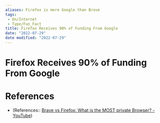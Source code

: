 ```yaml
---
aliases: Firefox is more Google than Brave
tags:
 - On/Internet
 - Type/Fun_Fact
title: Firefox Receives 90% of Funding From Google
date: "2022-07-29"
date modified: "2022-07-29"
---
```


# Firefox Receives 90% of Funding From Google
# References
- (References:: [Brave vs Firefox: What is the MOST private Browser? - YouTube](https://www.youtube.com/watch?v=qkJGF3syQy4))

